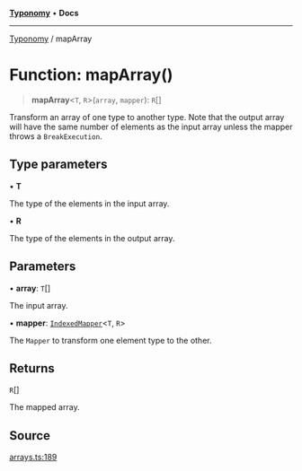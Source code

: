 [**Typonomy**](../README.md) • **Docs**

***

[Typonomy](../globals.md) / mapArray

# Function: mapArray()

> **mapArray**\<`T`, `R`\>(`array`, `mapper`): `R`[]

Transform an array of one type to another type.
Note that the output array will have the same number of elements as the input array
unless the mapper throws a `BreakExecution`.

## Type parameters

• **T**

The type of the elements in the input array.

• **R**

The type of the elements in the output array.

## Parameters

• **array**: `T`[]

The input array.

• **mapper**: [`IndexedMapper`](../type-aliases/IndexedMapper.md)\<`T`, `R`\>

The `Mapper` to transform one element type to the other.

## Returns

`R`[]

The mapped array.

## Source

[arrays.ts:189](https://github.com/softcraft-development/typonomy/blob/e1364998248d4274156807a851bf36cc6159b829/src/arrays.ts#L189)
